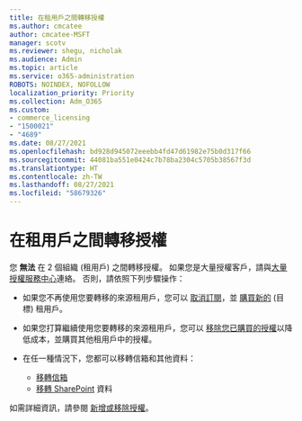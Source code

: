 ```yaml
---
title: 在租用戶之間轉移授權
ms.author: cmcatee
author: cmcatee-MSFT
manager: scotv
ms.reviewer: shegu, nicholak
ms.audience: Admin
ms.topic: article
ms.service: o365-administration
ROBOTS: NOINDEX, NOFOLLOW
localization_priority: Priority
ms.collection: Adm_O365
ms.custom:
- commerce_licensing
- "1500021"
- "4689"
ms.date: 08/27/2021
ms.openlocfilehash: bd928d945072eeebb4fd47d61982e75b0d317f66
ms.sourcegitcommit: 44081ba551e0424c7b78ba2304c5705b38567f3d
ms.translationtype: HT
ms.contentlocale: zh-TW
ms.lasthandoff: 08/27/2021
ms.locfileid: "58679326"
---
```

# <a name="transfer-licenses-between-tenants"></a>在租用戶之間轉移授權

您 **無法** 在 2 個組織 (租用戶) 之間轉移授權。 如果您是大量授權客戶，請與[大量授權服務中心](https://support.microsoft.com/help/4471406/how-to-contact-the-microsoft-volume-licensing-service-center)連絡。 否則，請依照下列步驟操作：

- 如果您不再使用您要轉移的來源租用戶，您可以 [取消訂閱](https://admin.microsoft.com/Adminportal/Home?source=applauncher#/subscriptions)，並 [購買新的](https://www.microsoft.com/microsoft-365/business/compare-all-microsoft-365-business-products?rtc=2&activetab=tab:primaryr2) (目標) 租用戶。
- 如果您打算繼續使用您要轉移的來源租用戶，您可以 [移除您已購買的授權](https://docs.microsoft.com/microsoft-365/commerce/licenses/buy-licenses#buy-or-remove-licenses-for-your-business-subscription)以降低成本，並購買其他租用戶中的授權。
- 在任一種情況下，您都可以移轉信箱和其他資料：

    - [移轉信箱](https://docs.microsoft.com/Exchange/mailbox-migration/migrate-mailboxes-across-tenants)
    - [移轉 SharePoint](https://aka.ms/modernSpoAdminCenter/CloudContentMigrations) 資料

如需詳細資訊，請參閱 [新增或移除授權](https://docs.microsoft.com/microsoft-365/commerce/licenses/buy-licenses)。
